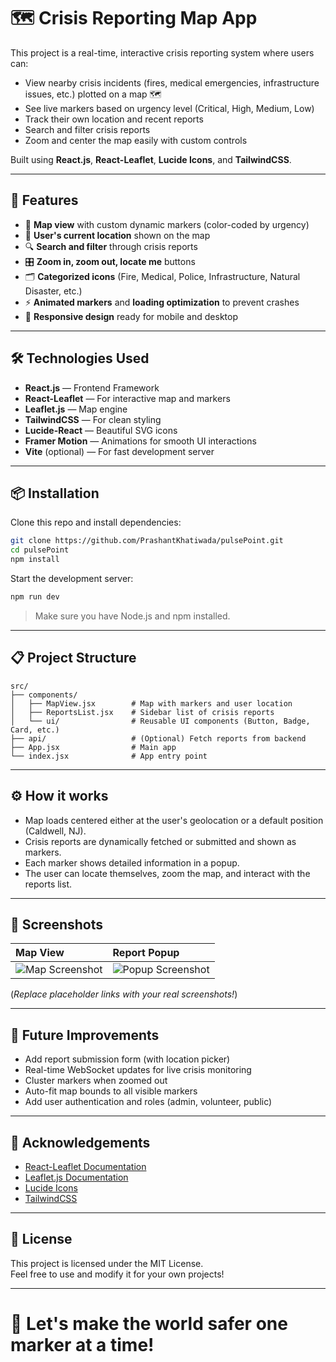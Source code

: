 
# 🗺️ Crisis Reporting Map App

This project is a real-time, interactive crisis reporting system where users can:

- View nearby crisis incidents (fires, medical emergencies, infrastructure issues, etc.) plotted on a map 🗺️
- See live markers based on urgency level (Critical, High, Medium, Low)
- Track their own location and recent reports
- Search and filter crisis reports
- Zoom and center the map easily with custom controls

Built using **React.js**, **React-Leaflet**, **Lucide Icons**, and **TailwindCSS**.

---

## 🚀 Features

- 📍 **Map view** with custom dynamic markers (color-coded by urgency)
- 📡 **User's current location** shown on the map
- 🔍 **Search and filter** through crisis reports
- 🎛️ **Zoom in, zoom out, locate me** buttons
- 🗂️ **Categorized icons** (Fire, Medical, Police, Infrastructure, Natural Disaster, etc.)
- ⚡ **Animated markers** and **loading optimization** to prevent crashes
- 📱 **Responsive design** ready for mobile and desktop

---

## 🛠️ Technologies Used

- **React.js** — Frontend Framework
- **React-Leaflet** — For interactive map and markers
- **Leaflet.js** — Map engine
- **TailwindCSS** — For clean styling
- **Lucide-React** — Beautiful SVG icons
- **Framer Motion** — Animations for smooth UI interactions
- **Vite** (optional) — For fast development server

---

## 📦 Installation

Clone this repo and install dependencies:

```bash
git clone https://github.com/PrashantKhatiwada/pulsePoint.git
cd pulsePoint
npm install
```

Start the development server:

```bash
npm run dev
```

> Make sure you have Node.js and npm installed.

---

## 📋 Project Structure

```
src/
├── components/
│   ├── MapView.jsx        # Map with markers and user location
│   ├── ReportsList.jsx    # Sidebar list of crisis reports
│   └── ui/                # Reusable UI components (Button, Badge, Card, etc.)
├── api/                   # (Optional) Fetch reports from backend
├── App.jsx                # Main app
└── index.jsx              # App entry point
```

---

## ⚙️ How it works

- Map loads centered either at the user's geolocation or a default position (Caldwell, NJ).
- Crisis reports are dynamically fetched or submitted and shown as markers.
- Each marker shows detailed information in a popup.
- The user can locate themselves, zoom the map, and interact with the reports list.

---

## 📸 Screenshots

| Map View | Report Popup |
|:---|:---|
| ![Map Screenshot](https://via.placeholder.com/500x300?text=Map+View) | ![Popup Screenshot](https://via.placeholder.com/500x300?text=Report+Details) |

(*Replace placeholder links with your real screenshots!*)

---

## 🚧 Future Improvements

- Add report submission form (with location picker)
- Real-time WebSocket updates for live crisis monitoring
- Cluster markers when zoomed out
- Auto-fit map bounds to all visible markers
- Add user authentication and roles (admin, volunteer, public)

---

## 🙌 Acknowledgements

- [React-Leaflet Documentation](https://react-leaflet.js.org/)
- [Leaflet.js Documentation](https://leafletjs.com/)
- [Lucide Icons](https://lucide.dev/)
- [TailwindCSS](https://tailwindcss.com/)

---

## 📄 License

This project is licensed under the MIT License.  
Feel free to use and modify it for your own projects!

---

# 🚀 Let's make the world safer one marker at a time!
